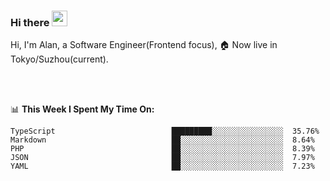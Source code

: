 ### Hi there <img src="https://media.giphy.com/media/hvRJCLFzcasrR4ia7z/giphy.gif" width="25px">

<!-- ![visitors](https://visitor-badge.glitch.me/badge?page_id=dislfyer.dislfyer) -->

Hi, I'm Alan, a Software Engineer(Frontend focus), 🏠 Now live in Tokyo/Suzhou(current).

<br/>
<br/>

📊 **This Week I Spent My Time On:**


<!--START_SECTION:waka-->

```text
TypeScript                          █████████░░░░░░░░░░░░░░░░  35.76%
Markdown                            ██░░░░░░░░░░░░░░░░░░░░░░░  8.64%
PHP                                 ██░░░░░░░░░░░░░░░░░░░░░░░  8.39%
JSON                                ██░░░░░░░░░░░░░░░░░░░░░░░  7.97%
YAML                                ██░░░░░░░░░░░░░░░░░░░░░░░  7.23%
```

<!--END_SECTION:waka-->

<!--
**About Me:**
 -->
